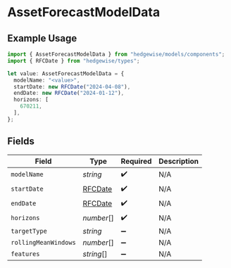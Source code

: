 # AssetForecastModelData

## Example Usage

```typescript
import { AssetForecastModelData } from "hedgewise/models/components";
import { RFCDate } from "hedgewise/types";

let value: AssetForecastModelData = {
  modelName: "<value>",
  startDate: new RFCDate("2024-04-08"),
  endDate: new RFCDate("2024-01-12"),
  horizons: [
    670211,
  ],
};
```

## Fields

| Field                             | Type                              | Required                          | Description                       |
| --------------------------------- | --------------------------------- | --------------------------------- | --------------------------------- |
| `modelName`                       | *string*                          | :heavy_check_mark:                | N/A                               |
| `startDate`                       | [RFCDate](../../types/rfcdate.md) | :heavy_check_mark:                | N/A                               |
| `endDate`                         | [RFCDate](../../types/rfcdate.md) | :heavy_check_mark:                | N/A                               |
| `horizons`                        | *number*[]                        | :heavy_check_mark:                | N/A                               |
| `targetType`                      | *string*                          | :heavy_minus_sign:                | N/A                               |
| `rollingMeanWindows`              | *number*[]                        | :heavy_minus_sign:                | N/A                               |
| `features`                        | *string*[]                        | :heavy_minus_sign:                | N/A                               |